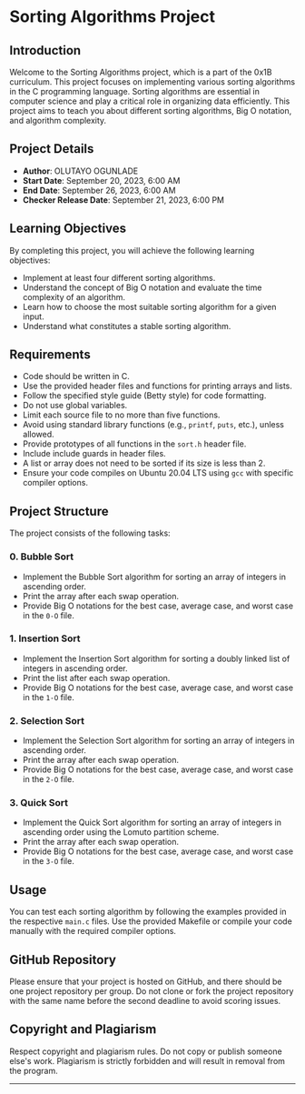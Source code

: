 # Sorting Algorithms Project

## Introduction

Welcome to the Sorting Algorithms project, which is a part of the 0x1B curriculum. This project focuses on implementing various sorting algorithms in the C programming language. Sorting algorithms are essential in computer science and play a critical role in organizing data efficiently. This project aims to teach you about different sorting algorithms, Big O notation, and algorithm complexity.

## Project Details

- **Author**: OLUTAYO OGUNLADE
- **Start Date**: September 20, 2023, 6:00 AM
- **End Date**: September 26, 2023, 6:00 AM
- **Checker Release Date**: September 21, 2023, 6:00 PM

## Learning Objectives

By completing this project, you will achieve the following learning objectives:

- Implement at least four different sorting algorithms.
- Understand the concept of Big O notation and evaluate the time complexity of an algorithm.
- Learn how to choose the most suitable sorting algorithm for a given input.
- Understand what constitutes a stable sorting algorithm.

## Requirements

- Code should be written in C.
- Use the provided header files and functions for printing arrays and lists.
- Follow the specified style guide (Betty style) for code formatting.
- Do not use global variables.
- Limit each source file to no more than five functions.
- Avoid using standard library functions (e.g., `printf`, `puts`, etc.), unless allowed.
- Provide prototypes of all functions in the `sort.h` header file.
- Include include guards in header files.
- A list or array does not need to be sorted if its size is less than 2.
- Ensure your code compiles on Ubuntu 20.04 LTS using `gcc` with specific compiler options.

## Project Structure

The project consists of the following tasks:

### 0. Bubble Sort

- Implement the Bubble Sort algorithm for sorting an array of integers in ascending order.
- Print the array after each swap operation.
- Provide Big O notations for the best case, average case, and worst case in the `0-O` file.

### 1. Insertion Sort

- Implement the Insertion Sort algorithm for sorting a doubly linked list of integers in ascending order.
- Print the list after each swap operation.
- Provide Big O notations for the best case, average case, and worst case in the `1-O` file.

### 2. Selection Sort

- Implement the Selection Sort algorithm for sorting an array of integers in ascending order.
- Print the array after each swap operation.
- Provide Big O notations for the best case, average case, and worst case in the `2-O` file.

### 3. Quick Sort

- Implement the Quick Sort algorithm for sorting an array of integers in ascending order using the Lomuto partition scheme.
- Print the array after each swap operation.
- Provide Big O notations for the best case, average case, and worst case in the `3-O` file.

## Usage

You can test each sorting algorithm by following the examples provided in the respective `main.c` files. Use the provided Makefile or compile your code manually with the required compiler options.

## GitHub Repository

Please ensure that your project is hosted on GitHub, and there should be one project repository per group. Do not clone or fork the project repository with the same name before the second deadline to avoid scoring issues.

## Copyright and Plagiarism

Respect copyright and plagiarism rules. Do not copy or publish someone else's work. Plagiarism is strictly forbidden and will result in removal from the program.

---
